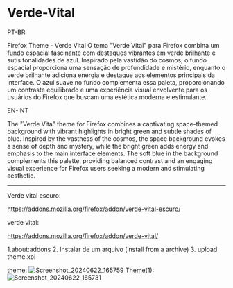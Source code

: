 # Verde-Vital

PT-BR

Firefox Theme - Verde Vital
O tema "Verde Vital" para Firefox combina um fundo espacial fascinante com destaques vibrantes em verde brilhante e sutis tonalidades de azul. Inspirado pela vastidão do cosmos, o fundo espacial proporciona uma sensação de profundidade e mistério, enquanto o verde brilhante adiciona energia e destaque aos elementos principais da interface. O azul suave no fundo complementa essa paleta, proporcionando um contraste equilibrado e uma experiência visual envolvente para os usuários do Firefox que buscam uma estética moderna e estimulante.

EN-INT

The "Verde Vita" theme for Firefox combines a captivating space-themed background with vibrant highlights in bright green and subtle shades of blue. Inspired by the vastness of the cosmos, the space background evokes a sense of depth and mystery, while the bright green adds energy and emphasis to the main interface elements. The soft blue in the background complements this palette, providing balanced contrast and an engaging visual experience for Firefox users seeking a modern and stimulating aesthetic.

-----

Verde vital escuro:

https://addons.mozilla.org/firefox/addon/verde-vital-escuro/

verde vital:

https://addons.mozilla.org/firefox/addon/verde-vital/

1.about:addons
2. Instalar de um arquivo (install from a archive)
3. upload theme.xpi

theme:
![Screenshot_20240622_165759](https://github.com/DionatanFelipe/Verde-Vital/assets/122566200/51972911-e59e-47a9-8ed4-c2a2f0716efb)
Theme(1):
![Screenshot_20240622_165731](https://github.com/DionatanFelipe/Verde-Vital/assets/122566200/3b3079f5-241d-4c96-b573-ad6faee43679)
